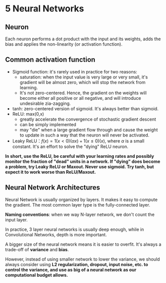 # 5 Neural Networks

## Neuron

Each neuron performs a dot product with the input and its weights, adds the bias and applies the non-linearity (or activation function).

## Common activation function

- Sigmoid function: it's rarely used in practice for two reasons:
  - saturation: when the input value is very large or very small, it's gradient will be almost zero, which will stop the network from learning.
  - It's not zero-centered. Hence, the gradient on the weights will become either all positive or all negative, and will introduce undesirable zia-zagging.
- tanh: zero-centered version of sigmoid. It's always better than sigmoid.
- ReLU: max(0,x)
  - greatly accelerate the convergence of stochastic gradient descent
  - can be simply implemented
  - may "die" when a large gradient flow through and cause the weight to update in such a way that the neuron will never be activated.
- Leaky ReLU：$f(x) = 1(x<0)(\alpha x) + 1(x\le 0) (x)$, where $\alpha$ is a small constant. It's an effort to solve the "dying" ReLU neuron.

**In short, use the ReLU, be careful with your learning rates and possibly monitor the fraction of "dead" units in a network. If "dying" does become a problem, try Leaky ReLU or Maxout. Never use sigmoid. Try tanh, but expect it to work worse than ReLU/Maxout.**

## Neural Network Architectures

Neural Network is usually organized by layers. It makes it easy to compute the gradient. The most common layer type is the fully-connected layer.

**Naming conventions**: when we way N-layer network, we don't count the input layer.

In practice, 3 layer neural networks is usually deep enough, while in Convolutional Networks, depth is more important.

A bigger size of the neural network means it is easier to overfit. It's always a trade-off of **variance** and **bias**.

However, instead of using smaller network to lower the variance, we should always consider using **L2 regularization, dropout, input noise, etc. to control the variance, and use as big of a neural network as our computational budget allows.**

